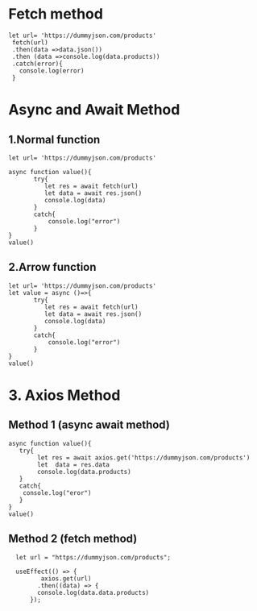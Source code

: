 # **Fetch method**

```
let url= 'https://dummyjson.com/products'
 fetch(url)
 .then(data =>data.json())
 .then (data =>console.log(data.products))
 .catch(error){
   console.log(error)
 }
```

# **Async and Await Method**

## 1.Normal function

```
let url= 'https://dummyjson.com/products'

async function value(){
       try{
          let res = await fetch(url)
          let data = await res.json()
          console.log(data)
       }
       catch{
           console.log("error")
       }
}
value()

```
## 2.Arrow function
```
let url= 'https://dummyjson.com/products'
let value = async ()=>{
       try{
          let res = await fetch(url)
          let data = await res.json()
          console.log(data)
       }
       catch{
           console.log("error")
       }
}
value()
```
# 3. Axios Method

## Method 1 (async await method)

```
async function value(){
   try{
        let res = await axios.get('https://dummyjson.com/products')
        let  data = res.data
        console.log(data.products)
   }
   catch{
    console.log("eror")
   }
}
value()
```
## Method 2 (fetch method)

```
  let url = "https://dummyjson.com/products";

  useEffect(() => {
         axios.get(url)
        .then((data) => {
        console.log(data.data.products)
      });
```